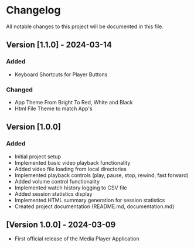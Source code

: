 # Changelog

All notable changes to this project will be documented in this file.

## Version [1.1.0] - 2024-03-14

### Added
- Keyboard Shortcuts for Player Buttons

### Changed
- App Theme From Bright To Red, White and Black
- Html File Theme to match App's

## Version [1.0.0]

### Added
- Initial project setup
- Implemented basic video playback functionality
- Added video file loading from local directories
- Implemented playback controls (play, pause, stop, rewind, fast forward)
- Added volume control functionality
- Implemented watch history logging to CSV file
- Added session statistics display
- Implemented HTML summary generation for session statistics
- Created project documentation (README.md, documentation.md)

## [Version 1.0.0] - 2024-03-09
- First official release of the Media Player Application


